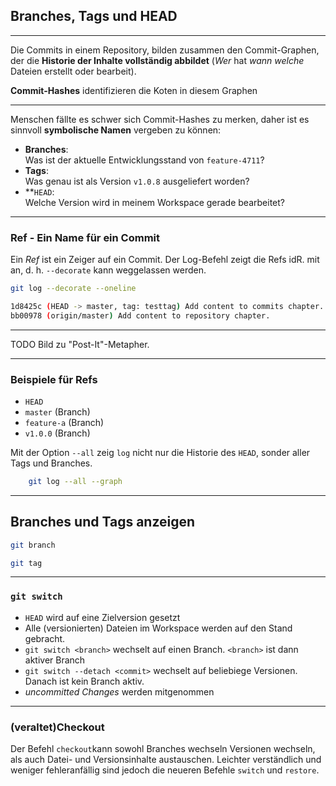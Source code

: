 
## Branches, Tags und HEAD

---

Die Commits in einem Repository, bilden zusammen den Commit-Graphen, 
der die **Historie der Inhalte vollständig abbildet**
(*Wer* hat *wann* *welche* Dateien erstellt oder bearbeit).

**Commit-Hashes** identifizieren die Koten in diesem Graphen

---

Menschen fällte es schwer sich Commit-Hashes zu merken,
daher ist es sinnvoll **symbolische Namen** vergeben zu können:

 * **Branches**: \
   Was ist der aktuelle Entwicklungsstand von `feature-4711`?
 * **Tags**: \
   Was genau ist als Version `v1.0.8` ausgeliefert worden?
 * **`HEAD`: \
   Welche Version wird in meinem Workspace gerade bearbeitet?

---

### Ref - Ein Name für ein Commit

Ein *Ref* ist ein Zeiger auf ein Commit.
Der Log-Befehl zeigt die Refs idR. mit an, d. h. `--decorate` kann weggelassen werden.

```bash
git log --decorate --oneline

1d8425c (HEAD -> master, tag: testtag) Add content to commits chapter.
bb00978 (origin/master) Add content to repository chapter.
```

---

TODO Bild zu "Post-It"-Metapher.

---

### Beispiele für Refs

 * `HEAD`
 * `master` (Branch)
 * `feature-a` (Branch)
 * `v1.0.0` (Branch)

Mit der Option `--all` zeig `log` nicht nur die Historie des `HEAD`,
sonder aller Tags und Branches.

```bash
    git log --all --graph
```

---

## Branches und Tags anzeigen

```bash
git branch

git tag
```

---

### `git switch`
 

 * `HEAD` wird auf eine Zielversion gesetzt
 * Alle (versionierten) Dateien im Workspace werden auf den Stand gebracht.
 * `git switch <branch>` wechselt auf einen Branch. `<branch>` ist dann aktiver Branch
 * `git switch --detach <commit>` wechselt auf beliebiege Versionen. Danach ist kein Branch aktiv.
 * *uncommitted Changes* werden mitgenommen


---


### (veraltet)Checkout
 

Der Befehl `checkout`kann sowohl Branches wechseln Versionen wechseln, als auch Datei- und Versionsinhalte austauschen.
Leichter verständlich und weniger fehleranfällig sind jedoch die neueren
Befehle `switch` und `restore`.

